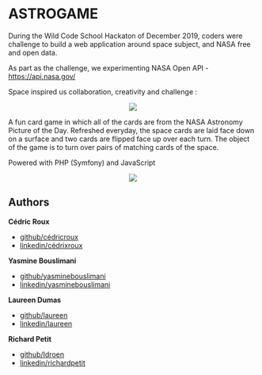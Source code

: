 # ASTROGAME

During the Wild Code School Hackaton of December 2019, coders were challenge to build a web application around space subject, and NASA free and open data.

As part as the challenge, we experimenting NASA Open API - https://api.nasa.gov/


Space inspired us collaboration, creativity and challenge :




<p align="center"><img style="text-align: center;" src="https://i.goopics.net/avDYA.png"></p>


A fun card game in which all of the cards are from the NASA Astronomy Picture of the Day.
Refreshed everyday, the space cards are laid face down on a surface and two cards are flipped face up over each turn.
The object of the game is to turn over pairs of matching cards of the space.

Powered with PHP (Symfony) and JavaScript

<p align="center"><img style="text-align: center;" src="https://i.goopics.net/9jEd1.png?raw=true"></p>

## Authors

 **Cédric Roux**

 - [github/cédricroux](https://github.com/cedricrouxcedric)
 - [linkedin/cédrixroux](https://www.linkedin.com/in/c%C3%A9dric-roux/)
 
  **Yasmine Bouslimani**
 
  - [github/yasminebouslimani](https://github.com/Yayaboubou)
  - [linkedin/yasminebouslimani](https://www.linkedin.com/in/yasmine-bouslimani/)
  
   **Laureen Dumas**
  
   - [github/laureen](https://github.com/Laureenrinadumas)
   - [linkedin/laureen](https://www.linkedin.com/in/laureen-dumas/?originalSubdomain=fr)
    
  **Richard Petit**
 
  - [github/Idroen](https://github.com/Idroen)
  - [linkedin/richardpetit](https://www.linkedin.com/in/richard-petit/)
